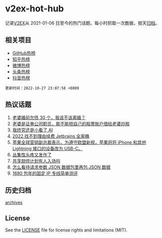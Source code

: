 # v2ex-hot-hub

 记录[V2EX](https://www.v2ex.com/)从 2021-01-06 日至今的热门话题。每小时抓取一次数据，按天[归档](archives)。
 
 ## 相关项目

- [GitHub热榜](https://github.com/snaildev/github-hot-hub)
- [知乎热榜](https://github.com/snaildev/zhihu-hot-hub)
- [微博热榜](https://github.com/snaildev/weibo-hot-hub)
- [头条热榜](https://github.com/snaildev/toutiao-hot-hub)
- [抖音热榜](https://github.com/snaildev/douyin-hot-hub)


 `更新时间：2022-10-27 23:07:58 +0800`

## 热议话题

1. [老婆婚前欠债 30 个，我该不该离婚？](https://www.v2ex.com/t/890304)
1. [老婆是证券公司职员，能不能把自己的股票账户借给老婆炒股](https://www.v2ex.com/t/890244)
1. [我终究还是小看了 AI](https://www.v2ex.com/t/890250)
1. [2022 找不到理由续费 Jetbrains 全家桶](https://www.v2ex.com/t/890315)
1. [苹果全球营销副总裁表示，为遵守欧盟新规，苹果将将 iPhone 和其他 Lightning 接口的设备改为 USB-C。](https://www.v2ex.com/t/890242)
1. [丛集性头疼又发作了](https://www.v2ex.com/t/890279)
1. [共享厨师计划有人入场吗](https://www.v2ex.com/t/890349)
1. [怎么看待请求参数 JSON 数据包里再包 JSON 数据](https://www.v2ex.com/t/890284)
1. [1680 包年的固定 IP 专线简单测评](https://www.v2ex.com/t/890226)

## 历史归档

[archives](archives)

## License

See the [LICENSE](LICENSE) file for license rights and limitations (MIT).
